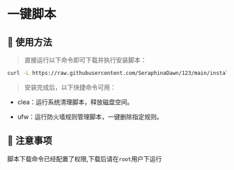 # 一键脚本

## 📄 使用方法

> 直接运行以下命令即可下载并执行安装脚本：

```bash
curl -L https://raw.githubusercontent.com/SeraphinaDawn/123/main/install.sh -o install.sh && chmod +x install.sh && ./install.sh      
```

> 安装完成后，以下快捷命令可用：
>

- clea：运行系统清理脚本，释放磁盘空间。


- ufw：运行防火墙规则管理脚本，一键删除指定规则。



## 📌 注意事项

脚本下载命令已经配置了权限,下载后请在`root`用户下运行



